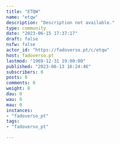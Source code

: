 ```yaml
---
title: "ETQW" 
name: "etqw"
description: "Description not available."
type: community
date: "2023-06-15 17:37:17"
draft: false
nsfw: false
actor_id: "https://fadoverso.pt/c/etqw"
host: fadoverso.pt
lastmod: "1969-12-31 19:00:00"
published: "2023-06-13 16:24:46"
subscribers: 0
posts: 0
comments: 0
weight: 0
dau: 0
wau: 0
mau: 0
instances:
- "fadoverso_pt"
tags: 
- "fadoverso_pt"

---
```

